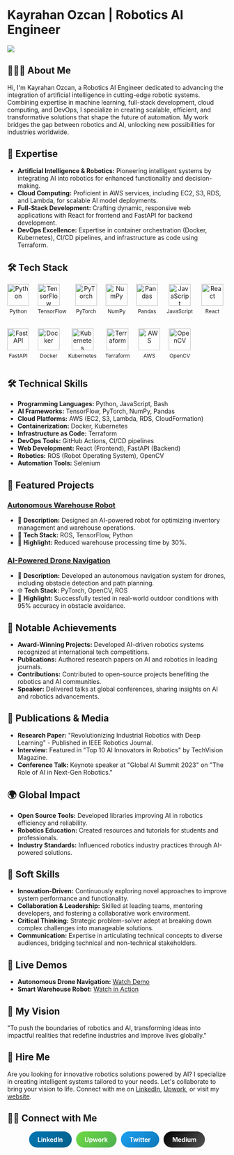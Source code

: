 # Kayrahan Ozcan | Robotics AI Engineer
![](assets/header.png)
## 👨🏻‍💻 About Me

Hi, I'm Kayrahan Ozcan, a Robotics AI Engineer dedicated to advancing the integration of artificial intelligence in cutting-edge robotic systems. Combining expertise in machine learning, full-stack development, cloud computing, and DevOps, I specialize in creating scalable, efficient, and transformative solutions that shape the future of automation. My work bridges the gap between robotics and AI, unlocking new possibilities for industries worldwide.

## 🤖 Expertise

* **Artificial Intelligence & Robotics:** Pioneering intelligent systems by integrating AI into robotics for enhanced functionality and decision-making.
* **Cloud Computing:** Proficient in AWS services, including EC2, S3, RDS, and Lambda, for scalable AI model deployments.
* **Full-Stack Development:** Crafting dynamic, responsive web applications with React for frontend and FastAPI for backend development.
* **DevOps Excellence:** Expertise in container orchestration (Docker, Kubernetes), CI/CD pipelines, and infrastructure as code using Terraform.
  
## 🛠 Tech Stack

<div align="center" style="display: flex; flex-wrap: wrap; justify-content: ; align-items: center; gap: 20px;">
  <div style="display: flex; flex-direction: column; align-items: center;">
    <img width="50px" height="50px" src="https://cdn.jsdelivr.net/gh/devicons/devicon/icons/python/python-original.svg" alt="Python">
    <p style="margin-top: 5px; font-size: 12px;">Python</p>
  </div>
    <div style="display: flex; flex-direction: column; align-items: ;">
    <img width="50px" height="50px" src="https://cdn.jsdelivr.net/gh/devicons/devicon/icons/tensorflow/tensorflow-original.svg" alt="TensorFlow">
    <p style="margin-top: 5px; font-size: 12px;">TensorFlow</p>
  </div>
  <div style="display: flex; flex-direction: column; align-items: center;">
    <img width="50px" height="50px" src="https://cdn.jsdelivr.net/gh/devicons/devicon/icons/pytorch/pytorch-original.svg" alt="PyTorch">
    <p style="margin-top: 5px; font-size: 12px;">PyTorch</p>
  </div>
    <div style="display: flex; flex-direction: column; align-items: center;">
    <img width="50px" height="50px" src="https://cdn.jsdelivr.net/gh/devicons/devicon/icons/numpy/numpy-original.svg" alt="NumPy">
    <p style="margin-top: 5px; font-size: 12px;">NumPy</p>
  </div>
  <div style="display: flex; flex-direction: column; align-items: center;">
    <img width="50px" height="50px" src="https://cdn.jsdelivr.net/gh/devicons/devicon/icons/pandas/pandas-original.svg" alt="Pandas">
    <p style="margin-top: 5px; font-size: 12px;">Pandas</p>
  </div>
  <div style="display: flex; flex-direction: column; align-items: center;">
    <img width="50px" height="50px" src="https://cdn.jsdelivr.net/gh/devicons/devicon/icons/javascript/javascript-original.svg" alt="JavaScript">
    <p style="margin-top: 5px; font-size: 12px;">JavaScript</p>
  </div>
  <div style="display: flex; flex-direction: column; align-items: center;">
    <img width="50px" height="50px" src="https://cdn.jsdelivr.net/gh/devicons/devicon/icons/react/react-original.svg" alt="React">
    <p style="margin-top: 5px; font-size: 12px;">React</p>
  </div>
  <div style="display: flex; flex-direction: column; align-items: center;">
    <img width="50px" height="50px" src="https://cdn.jsdelivr.net/gh/devicons/devicon/icons/fastapi/fastapi-original.svg" alt="FastAPI">
    <p style="margin-top: 5px; font-size: 12px;">FastAPI</p>
  </div>
  <div style="display: flex; flex-direction: column; align-items: center;">
    <img width="50px" height="50px" src="https://cdn.jsdelivr.net/gh/devicons/devicon/icons/docker/docker-original-wordmark.svg" alt="Docker">
    <p style="margin-top: 5px; font-size: 12px;">Docker</p>
  </div>
  <div style="display: flex; flex-direction: column; align-items: center;">
    <img width="50px" height="50px" src="https://cdn.jsdelivr.net/gh/devicons/devicon/icons/kubernetes/kubernetes-plain.svg" alt="Kubernetes">
    <p style="margin-top: 5px; font-size: 12px;">Kubernetes</p>
  </div>
  <div style="display: flex; flex-direction: column; align-items: center;">
    <img width="50px" height="50px" src="https://cdn.jsdelivr.net/gh/devicons/devicon/icons/terraform/terraform-original.svg" alt="Terraform">
    <p style="margin-top: 5px; font-size: 12px;">Terraform</p>
  </div>
  <div style="display: flex; flex-direction: column; align-items: center;">
    <img width="50px" height="50px" src="https://cdn.jsdelivr.net/gh/devicons/devicon/icons/amazonwebservices/amazonwebservices-original-wordmark.svg" alt="AWS">
    <p style="margin-top: 5px; font-size: 12px;">AWS</p>
  </div>
  <div style="display: flex; flex-direction: column; align-items: center;">
    <img width="50px" height="50px" src="https://cdn.jsdelivr.net/gh/devicons/devicon/icons/opencv/opencv-original.svg" alt="OpenCV">
    <p style="margin-top: 5px; font-size: 12px;">OpenCV</p>
  </div>
</div>

## 🛠 Technical Skills

* **Programming Languages:** Python, JavaScript, Bash
* **AI Frameworks:** TensorFlow, PyTorch, NumPy, Pandas
* **Cloud Platforms:** AWS (EC2, S3, Lambda, RDS, CloudFormation)
* **Containerization:** Docker, Kubernetes
* **Infrastructure as Code:** Terraform
* **DevOps Tools:** GitHub Actions, CI/CD pipelines
* **Web Development:** React (Frontend), FastAPI (Backend)
* **Robotics:** ROS (Robot Operating System), OpenCV
* **Automation Tools:** Selenium

## 🚀 Featured Projects

### [Autonomous Warehouse Robot](https://github.com/kayrahanozcan/warehouse-robot)
- 🧠 **Description:** Designed an AI-powered robot for optimizing inventory management and warehouse operations.
- 📂 **Tech Stack:** ROS, TensorFlow, Python
- 🌟 **Highlight:** Reduced warehouse processing time by 30%.

### [AI-Powered Drone Navigation](https://github.com/kayrahanozcan/drone-navigation)
- 🚀 **Description:** Developed an autonomous navigation system for drones, including obstacle detection and path planning.
- 🌐 **Tech Stack:** PyTorch, OpenCV, ROS
- 🌟 **Highlight:** Successfully tested in real-world outdoor conditions with 95% accuracy in obstacle avoidance.

## 🌟 Notable Achievements

* **Award-Winning Projects:** Developed AI-driven robotics systems recognized at international tech competitions.
* **Publications:** Authored research papers on AI and robotics in leading journals.
* **Contributions:** Contributed to open-source projects benefiting the robotics and AI communities.
* **Speaker:** Delivered talks at global conferences, sharing insights on AI and robotics advancements.

## 📝 Publications & Media

- **Research Paper:** "Revolutionizing Industrial Robotics with Deep Learning" - Published in IEEE Robotics Journal.
- **Interview:** Featured in "Top 10 AI Innovators in Robotics" by TechVision Magazine.
- **Conference Talk:** Keynote speaker at "Global AI Summit 2023" on "The Role of AI in Next-Gen Robotics."

## 🌍 Global Impact

- **Open Source Tools:** Developed libraries improving AI in robotics efficiency and reliability.
- **Robotics Education:** Created resources and tutorials for students and professionals.
- **Industry Standards:** Influenced robotics industry practices through AI-powered solutions.

## 🤝 Soft Skills

* **Innovation-Driven:** Continuously exploring novel approaches to improve system performance and functionality.
* **Collaboration & Leadership:** Skilled at leading teams, mentoring developers, and fostering a collaborative work environment.
* **Critical Thinking:** Strategic problem-solver adept at breaking down complex challenges into manageable solutions.
* **Communication:** Expertise in articulating technical concepts to diverse audiences, bridging technical and non-technical stakeholders.

## 🎥 Live Demos

- **Autonomous Drone Navigation:** [Watch Demo](https://www.youtube.com/watch?v=dronedemo)
- **Smart Warehouse Robot:** [Watch in Action](https://www.youtube.com/watch?v=robotdemo)

## 🧠 My Vision

"To push the boundaries of robotics and AI, transforming ideas into impactful realities that redefine industries and improve lives globally."

## 💼 Hire Me

Are you looking for innovative robotics solutions powered by AI? I specialize in creating intelligent systems tailored to your needs. Let's collaborate to bring your vision to life. Connect with me on [LinkedIn](https://www.linkedin.com/in/kayrahanozcan/), [Upwork](https://www.upwork.com/freelancers/kayrahanozcan), or visit my [website](https://kayrahanozcan.com).

## 🤝🏻 Connect with Me

<p align="center" style="display: flex; flex-wrap: wrap; justify-content: center; gap: 10px;">
  <a href="https://www.linkedin.com/in/kayrahanozcan/" target="_blank" style="text-decoration: none; border-radius: 25px; padding: 10px 20px; background: linear-gradient(135deg, #0077B5, #005f87); color: white; font-weight: bold;">LinkedIn</a>
  <a href="https://www.upwork.com/freelancers/kayrahanozcan" target="_blank" style="text-decoration: none; border-radius: 25px; padding: 10px 20px; background: linear-gradient(135deg, #6fda44, #4caf50); color: white; font-weight: bold;">Upwork</a>
  <a href="https://twitter.com/kayrahanozcan" target="_blank" style="text-decoration: none; border-radius: 25px; padding: 10px 20px; background: linear-gradient(135deg, #1DA1F2, #0e77b7); color: white; font-weight: bold;">Twitter</a>
  <a href="https://medium.com/@kayrahanozcan" target="_blank" style="text-decoration: none; border-radius: 25px; padding: 10px 20px; background: linear-gradient(135deg, #000000, #555555); color: white; font-weight: bold;">Medium</a>
</p>

